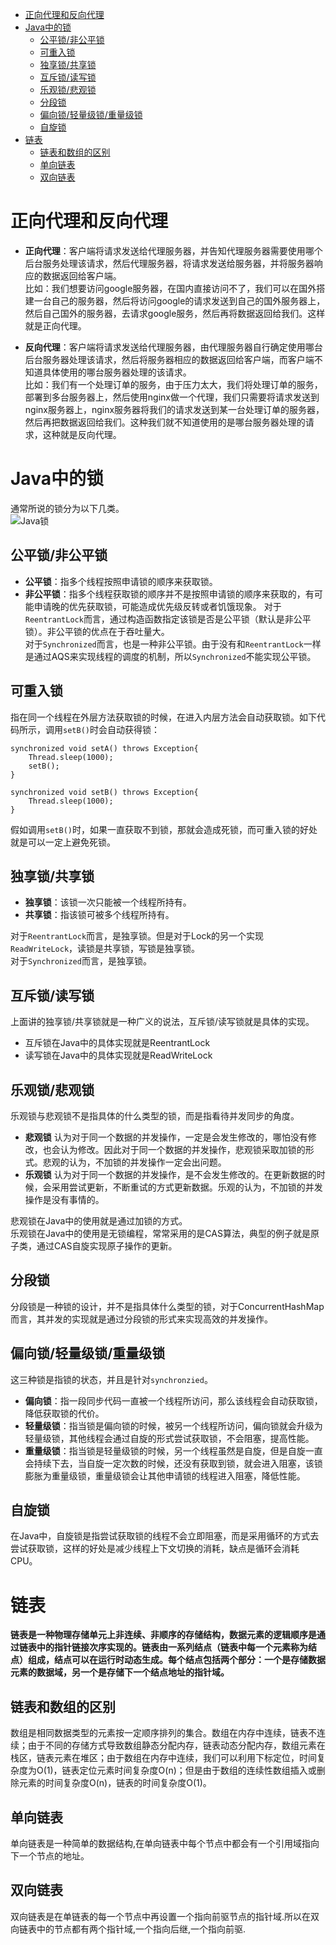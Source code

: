 <!-- TOC -->

- [正向代理和反向代理](#正向代理和反向代理)
- [Java中的锁](#java中的锁)
  - [公平锁/非公平锁](#公平锁非公平锁)
  - [可重入锁](#可重入锁)
  - [独享锁/共享锁](#独享锁共享锁)
  - [互斥锁/读写锁](#互斥锁读写锁)
  - [乐观锁/悲观锁](#乐观锁悲观锁)
  - [分段锁](#分段锁)
  - [偏向锁/轻量级锁/重量级锁](#偏向锁轻量级锁重量级锁)
  - [自旋锁](#自旋锁)
- [链表](#链表)
  - [链表和数组的区别](#链表和数组的区别)
  - [单向链表](#单向链表)
  - [双向链表](#双向链表)

<!-- /TOC -->

# 正向代理和反向代理
- **正向代理**：客户端将请求发送给代理服务器，并告知代理服务器需要使用哪个后台服务处理该请求，然后代理服务器，将请求发送给服务器，并将服务器响应的数据返回给客户端。    
比如：我们想要访问google服务器，在国内直接访问不了，我们可以在国外搭建一台自己的服务器，然后将访问google的请求发送到自己的国外服务器上，然后自己国外的服务器，去请求google服务，然后再将数据返回给我们。这样就是正向代理。

- **反向代理**：客户端将请求发送给代理服务器，由代理服务器自行确定使用哪台后台服务器处理该请求，然后将服务器相应的数据返回给客户端，而客户端不知道具体使用的哪台服务器处理的该请求。      
比如：我们有一个处理订单的服务，由于压力太大，我们将处理订单的服务，部署到多台服务器上，然后使用nginx做一个代理，我们只需要将请求发送到nginx服务器上，nginx服务器将我们的请求发送到某一台处理订单的服务器，然后再把数据返回给我们。这种我们就不知道使用的是哪台服务器处理的请求，这种就是反向代理。


# Java中的锁
通常所说的锁分为以下几类。    
![Java锁](http://sunyanping.gitee.io/it-keep/ASSET/Java锁.png)

## 公平锁/非公平锁
- **公平锁**：指多个线程按照申请锁的顺序来获取锁。
- **非公平锁**：指多个线程获取锁的顺序并不是按照申请锁的顺序来获取的，有可能申请晚的优先获取锁，可能造成优先级反转或者饥饿现象。
对于`ReentrantLock`而言，通过构造函数指定该锁是否是公平锁（默认是非公平锁）。非公平锁的优点在于吞吐量大。   
对于`Synchronized`而言，也是一种非公平锁。由于没有和`ReentrantLock`一样是通过AQS来实现线程的调度的机制，所以`Synchronized`不能实现公平锁。

## 可重入锁
指在同一个线程在外层方法获取锁的时候，在进入内层方法会自动获取锁。如下代码所示，调用`setB()`时会自动获得锁：
```
synchronized void setA() throws Exception{
	Thread.sleep(1000);
	setB();
}

synchronized void setB() throws Exception{
	Thread.sleep(1000);
}
```
假如调用`setB()`时，如果一直获取不到锁，那就会造成死锁，而可重入锁的好处就是可以一定上避免死锁。

## 独享锁/共享锁
- **独享锁**：该锁一次只能被一个线程所持有。
- **共享锁**：指该锁可被多个线程所持有。

对于`ReentrantLock`而言，是独享锁。但是对于Lock的另一个实现`ReadWriteLock`，读锁是共享锁，写锁是独享锁。      
对于`Synchronized`而言，是独享锁。

## 互斥锁/读写锁
上面讲的独享锁/共享锁就是一种广义的说法，互斥锁/读写锁就是具体的实现。
- 互斥锁在Java中的具体实现就是ReentrantLock
- 读写锁在Java中的具体实现就是ReadWriteLock

## 乐观锁/悲观锁
乐观锁与悲观锁不是指具体的什么类型的锁，而是指看待并发同步的角度。      
- **悲观锁** 认为对于同一个数据的并发操作，一定是会发生修改的，哪怕没有修改，也会认为修改。因此对于同一个数据的并发操作，悲观锁采取加锁的形式。悲观的认为，不加锁的并发操作一定会出问题。
- **乐观锁** 认为对于同一个数据的并发操作，是不会发生修改的。在更新数据的时候，会采用尝试更新，不断重试的方式更新数据。乐观的认为，不加锁的并发操作是没有事情的。

悲观锁在Java中的使用就是通过加锁的方式。    
乐观锁在Java中的使用是无锁编程，常常采用的是CAS算法，典型的例子就是原子类，通过CAS自旋实现原子操作的更新。

## 分段锁
分段锁是一种锁的设计，并不是指具体什么类型的锁，对于ConcurrentHashMap而言，其并发的实现就是通过分段锁的形式来实现高效的并发操作。

## 偏向锁/轻量级锁/重量级锁
这三种锁是指锁的状态，并且是针对`synchronzied`。    
- **偏向锁**：指一段同步代码一直被一个线程所访问，那么该线程会自动获取锁，降低获取锁的代价。
- **轻量级锁**：指当锁是偏向锁的时候，被另一个线程所访问，偏向锁就会升级为轻量级锁，其他线程会通过自旋的形式尝试获取锁，不会阻塞，提高性能。
- **重量级锁**：指当锁是轻量级锁的时候，另一个线程虽然是自旋，但是自旋一直会持续下去，当自旋一定次数的时候，还没有获取到锁，就会进入阻塞，该锁膨胀为重量级锁，重量级锁会让其他申请锁的线程进入阻塞，降低性能。

## 自旋锁
在Java中，自旋锁是指尝试获取锁的线程不会立即阻塞，而是采用循环的方式去尝试获取锁，这样的好处是减少线程上下文切换的消耗，缺点是循环会消耗CPU。

# 链表
**链表是一种物理存储单元上非连续、非顺序的存储结构，数据元素的逻辑顺序是通过链表中的指针链接次序实现的。链表由一系列结点（链表中每一个元素称为结点）组成，结点可以在运行时动态生成。每个结点包括两个部分：一个是存储数据元素的数据域，另一个是存储下一个结点地址的指针域。**

## 链表和数组的区别
数组是相同数据类型的元素按一定顺序排列的集合。数组在内存中连续，链表不连续；由于不同的存储方式导致数组静态分配内存，链表动态分配内存，数组元素在栈区，链表元素在堆区；由于数组在内存中连续，我们可以利用下标定位，时间复杂度为O(1)，链表定位元素时间复杂度O(n)；但是由于数组的连续性数组插入或删除元素的时间复杂度O(n)，链表的时间复杂度O(1)。

## 单向链表
单向链表是一种简单的数据结构,在单向链表中每个节点中都会有一个引用域指向下一个节点的地址。

## 双向链表
双向链表是在单链表的每一个节点中再设置一个指向前驱节点的指针域.所以在双向链表中的节点都有两个指针域,一个指向后继,一个指向前驱.


